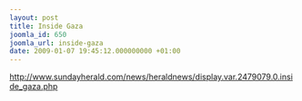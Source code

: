 ```yaml
---
layout: post
title: Inside Gaza
joomla_id: 650
joomla_url: inside-gaza
date: 2009-01-07 19:45:12.000000000 +01:00
---
```

<a target="_blank" href="http://www.sundayherald.com/news/heraldnews/display.var.2479079.0.inside_gaza.php">http://www.sundayherald.com/news/heraldnews/display.var.2479079.0.inside_gaza.php</a>
